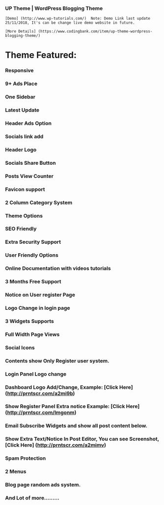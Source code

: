 ###  UP Theme | WordPress Blogging Theme

	[Demo] (http://www.wp-tutorials.com/)  Note: Demo Link last update 25/11/2018, It's can be change live demo website in future.

	[More Details] (https://www.codingbank.com/item/up-theme-wordpress-blogging-theme/)

# Theme Featured:

### Responsive

### 9+ Ads Place

### One Sidebar

### Latest Update

### Header Ads Option

### Socials link add

### Header Logo

### Socials Share Button

### Posts View Counter

### Favicon support

### 2 Column Category System

### Theme Options

### SEO Friendly

### Extra Security Support

### User Friendly Options

### Online Documentation with videos tutorials

### 3 Months Free Support

### Notice on User register Page

### Logo Change in login page

### 3 Widgets Supports

### Full Width Page Views

### Social Icons

### Contents show Only Register user system.

### Login Panel Logo change

### Dashboard Logo Add/Change, Example: [Click Here] (http://prntscr.com/a2mi9b)

### Show Register Panel Extra notice Example: [Click Here] (http://prntscr.com/lmgonm)

### Email Subscribe Widgets and show all post content below.

### Show Extra Text/Notice In Post Editor, You can see Screenshot, [Click Here] (http://prntscr.com/a2mimv)

### Spam Protection

### 2 Menus

### Blog page random ads system.

### And Lot of more………